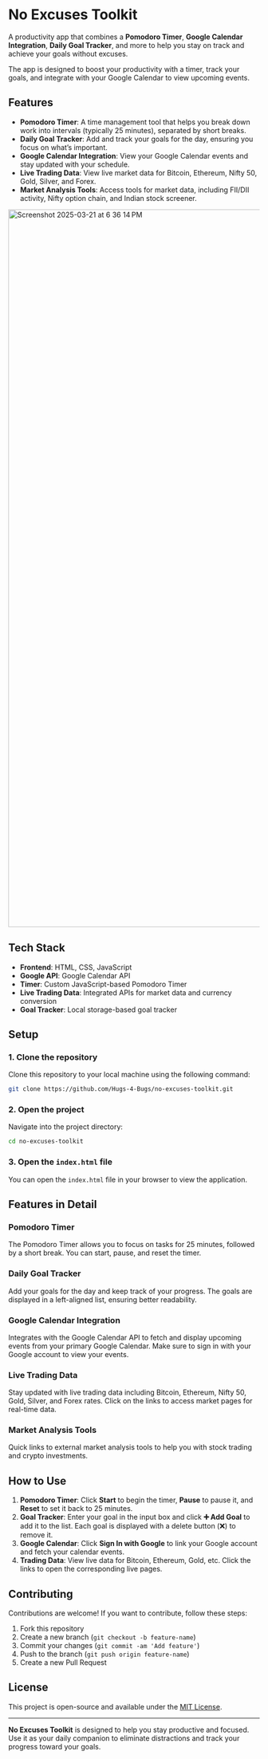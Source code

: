 


# No Excuses Toolkit

A productivity app that combines a **Pomodoro Timer**, **Google Calendar Integration**, **Daily Goal Tracker**, and more to help you stay on track and achieve your goals without excuses. 

The app is designed to boost your productivity with a timer, track your goals, and integrate with your Google Calendar to view upcoming events.

## Features

- **Pomodoro Timer**: A time management tool that helps you break down work into intervals (typically 25 minutes), separated by short breaks.
- **Daily Goal Tracker**: Add and track your goals for the day, ensuring you focus on what’s important.
- **Google Calendar Integration**: View your Google Calendar events and stay updated with your schedule.
- **Live Trading Data**: View live market data for Bitcoin, Ethereum, Nifty 50, Gold, Silver, and Forex.
- **Market Analysis Tools**: Access tools for market data, including FII/DII activity, Nifty option chain, and Indian stock screener.

  

<img width="1440" alt="Screenshot 2025-03-21 at 6 36 14 PM" src="https://github.com/user-attachments/assets/30fd3210-91fb-4edb-8d38-395f268074cf" />

  

## Tech Stack

- **Frontend**: HTML, CSS, JavaScript
- **Google API**: Google Calendar API
- **Timer**: Custom JavaScript-based Pomodoro Timer
- **Live Trading Data**: Integrated APIs for market data and currency conversion
- **Goal Tracker**: Local storage-based goal tracker

## Setup

### 1. Clone the repository

Clone this repository to your local machine using the following command:

```bash
git clone https://github.com/Hugs-4-Bugs/no-excuses-toolkit.git
```

### 2. Open the project

Navigate into the project directory:

```bash
cd no-excuses-toolkit
```

### 3. Open the `index.html` file

You can open the `index.html` file in your browser to view the application.

## Features in Detail

### Pomodoro Timer
The Pomodoro Timer allows you to focus on tasks for 25 minutes, followed by a short break. You can start, pause, and reset the timer.

### Daily Goal Tracker
Add your goals for the day and keep track of your progress. The goals are displayed in a left-aligned list, ensuring better readability.

### Google Calendar Integration
Integrates with the Google Calendar API to fetch and display upcoming events from your primary Google Calendar. Make sure to sign in with your Google account to view your events.

### Live Trading Data
Stay updated with live trading data including Bitcoin, Ethereum, Nifty 50, Gold, Silver, and Forex rates. Click on the links to access market pages for real-time data.

### Market Analysis Tools
Quick links to external market analysis tools to help you with stock trading and crypto investments.

## How to Use

1. **Pomodoro Timer**: Click **Start** to begin the timer, **Pause** to pause it, and **Reset** to set it back to 25 minutes.
2. **Goal Tracker**: Enter your goal in the input box and click **➕ Add Goal** to add it to the list. Each goal is displayed with a delete button (❌) to remove it.
3. **Google Calendar**: Click **Sign In with Google** to link your Google account and fetch your calendar events.
4. **Trading Data**: View live data for Bitcoin, Ethereum, Gold, etc. Click the links to open the corresponding live pages.

## Contributing

Contributions are welcome! If you want to contribute, follow these steps:

1. Fork this repository
2. Create a new branch (`git checkout -b feature-name`)
3. Commit your changes (`git commit -am 'Add feature'`)
4. Push to the branch (`git push origin feature-name`)
5. Create a new Pull Request

## License

This project is open-source and available under the [MIT License](LICENSE).

---

**No Excuses Toolkit** is designed to help you stay productive and focused. Use it as your daily companion to eliminate distractions and track your progress toward your goals.
```

